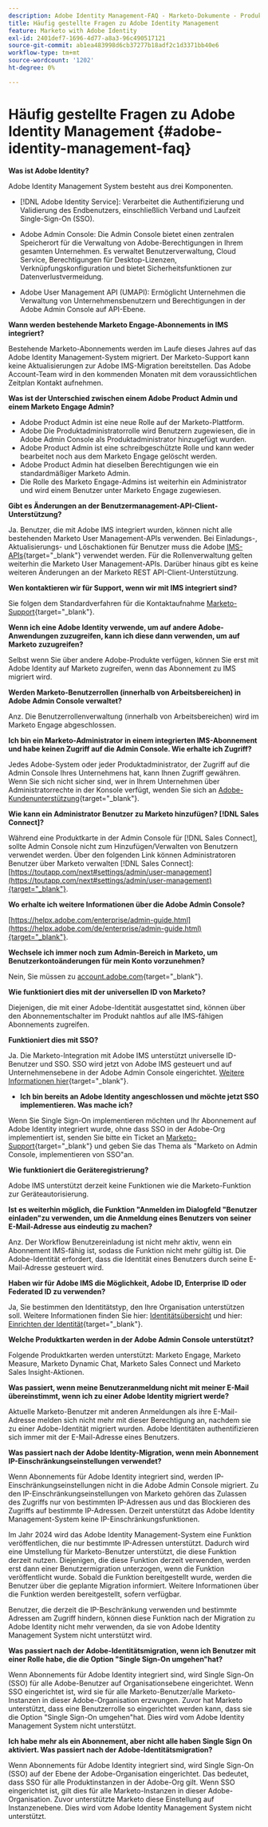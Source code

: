 ```yaml
---
description: Adobe Identity Management-FAQ - Marketo-Dokumente - Produktdokumentation
title: Häufig gestellte Fragen zu Adobe Identity Management
feature: Marketo with Adobe Identity
exl-id: 2401def7-1696-4d77-a8a3-96c490517121
source-git-commit: ab1ea483998d6cb37277b18adf2c1d3371bb40e6
workflow-type: tm+mt
source-wordcount: '1202'
ht-degree: 0%

---
```


# Häufig gestellte Fragen zu Adobe Identity Management {#adobe-identity-management-faq}

**Was ist Adobe Identity?**

Adobe Identity Management System besteht aus drei Komponenten.

* [!DNL Adobe Identity Service]: Verarbeitet die Authentifizierung und Validierung des Endbenutzers, einschließlich Verband und Laufzeit Single-Sign-On (SSO).

* Adobe Admin Console: Die Admin Console bietet einen zentralen Speicherort für die Verwaltung von Adobe-Berechtigungen in Ihrem gesamten Unternehmen. Es verwaltet Benutzerverwaltung, Cloud Service, Berechtigungen für Desktop-Lizenzen, Verknüpfungskonfiguration und bietet Sicherheitsfunktionen zur Datenverlustvermeidung.

* Adobe User Management API (UMAPI): Ermöglicht Unternehmen die Verwaltung von Unternehmensbenutzern und Berechtigungen in der Adobe Admin Console auf API-Ebene.

**Wann werden bestehende Marketo Engage-Abonnements in IMS integriert?**

Bestehende Marketo-Abonnements werden im Laufe dieses Jahres auf das Adobe Identity Management-System migriert. Der Marketo-Support kann keine Aktualisierungen zur Adobe IMS-Migration bereitstellen. Das Adobe Account-Team wird in den kommenden Monaten mit dem voraussichtlichen Zeitplan Kontakt aufnehmen.

**Was ist der Unterschied zwischen einem Adobe Product Admin und einem Marketo Engage Admin?**

* Adobe Product Admin ist eine neue Rolle auf der Marketo-Plattform.
* Adobe Die Produktadministratorrolle wird Benutzern zugewiesen, die in Adobe Admin Console als Produktadministrator hinzugefügt wurden.
* Adobe Product Admin ist eine schreibgeschützte Rolle und kann weder bearbeitet noch aus dem Marketo Engage gelöscht werden.
* Adobe Product Admin hat dieselben Berechtigungen wie ein standardmäßiger Marketo Admin.
* Die Rolle des Marketo Engage-Admins ist weiterhin ein Administrator und wird einem Benutzer unter Marketo Engage zugewiesen.

**Gibt es Änderungen an der Benutzermanagement-API-Client-Unterstützung?**

Ja. Benutzer, die mit Adobe IMS integriert wurden, können nicht alle bestehenden Marketo User Management-APIs verwenden. Bei Einladungs-, Aktualisierungs- und Löschaktionen für Benutzer muss die Adobe [IMS-APIs](https://www.adobe.io/apis/experienceplatform/umapi-new.html){target="_blank"} verwendet werden. Für die Rollenverwaltung gelten weiterhin die Marketo User Management-APIs. Darüber hinaus gibt es keine weiteren Änderungen an der Marketo REST API-Client-Unterstützung.

**Wen kontaktieren wir für Support, wenn wir mit IMS integriert sind?**

Sie folgen dem Standardverfahren für die Kontaktaufnahme [Marketo-Support](https://nation.marketo.com/t5/support/ct-p/Support){target="_blank"}.

**Wenn ich eine Adobe Identity verwende, um auf andere Adobe-Anwendungen zuzugreifen, kann ich diese dann verwenden, um auf Marketo zuzugreifen?**

Selbst wenn Sie über andere Adobe-Produkte verfügen, können Sie erst mit Adobe Identity auf Marketo zugreifen, wenn das Abonnement zu IMS migriert wird.

**Werden Marketo-Benutzerrollen (innerhalb von Arbeitsbereichen) in Adobe Admin Console verwaltet?**

Anz. Die Benutzerrollenverwaltung (innerhalb von Arbeitsbereichen) wird im Marketo Engage abgeschlossen.

**Ich bin ein Marketo-Administrator in einem integrierten IMS-Abonnement und habe keinen Zugriff auf die Admin Console. Wie erhalte ich Zugriff?**

Jedes Adobe-System oder jeder Produktadministrator, der Zugriff auf die Admin Console Ihres Unternehmens hat, kann Ihnen Zugriff gewähren. Wenn Sie sich nicht sicher sind, wer in Ihrem Unternehmen über Administratorrechte in der Konsole verfügt, wenden Sie sich an [Adobe-Kundenunterstützung](https://helpx.adobe.com/contact.html){target="_blank"}.

**Wie kann ein Administrator Benutzer zu Marketo hinzufügen? [!DNL Sales Connect]?**

Während eine Produktkarte in der Admin Console für [!DNL Sales Connect], sollte Admin Console nicht zum Hinzufügen/Verwalten von Benutzern verwendet werden. Über den folgenden Link können Administratoren Benutzer über Marketo verwalten [!DNL Sales Connect]: [https://toutapp.com/next#settings/admin/user-management](https://toutapp.com/next#settings/admin/user-management){target="_blank"}.

**Wo erhalte ich weitere Informationen über die Adobe Admin Console?**

[https://helpx.adobe.com/enterprise/admin-guide.html](https://helpx.adobe.com/de/enterprise/admin-guide.html){target="_blank"}.

**Wechsele ich immer noch zum Admin-Bereich in Marketo, um Benutzerkontoänderungen für mein Konto vorzunehmen?**

Nein, Sie müssen zu [account.adobe.com](https://account.adobe.com){target="_blank"}.

**Wie funktioniert dies mit der universellen ID von Marketo?**

Diejenigen, die mit einer Adobe-Identität ausgestattet sind, können über den Abonnementschalter im Produkt nahtlos auf alle IMS-fähigen Abonnements zugreifen.

**Funktioniert dies mit SSO?**

Ja. Die Marketo-Integration mit Adobe IMS unterstützt universelle ID-Benutzer und SSO. SSO wird jetzt von Adobe IMS gesteuert und auf Unternehmensebene in der Adobe Admin Console eingerichtet. [Weitere Informationen hier](https://helpx.adobe.com/de/enterprise/using/set-up-identity.html){target="_blank"}.

* **Ich bin bereits an Adobe Identity angeschlossen und möchte jetzt SSO implementieren. Was mache ich?**

Wenn Sie Single Sign-On implementieren möchten und Ihr Abonnement auf Adobe Identity integriert wurde, ohne dass SSO in der Adobe-Org implementiert ist, senden Sie bitte ein Ticket an [Marketo-Support](https://nation.marketo.com/){target="_blank"} und geben Sie das Thema als &quot;Marketo on Admin Console, implementieren von SSO&quot;an.

**Wie funktioniert die Geräteregistrierung?**

Adobe IMS unterstützt derzeit keine Funktionen wie die Marketo-Funktion zur Geräteautorisierung.

**Ist es weiterhin möglich, die Funktion &quot;Anmelden im Dialogfeld &quot;Benutzer einladen&quot;zu verwenden, um die Anmeldung eines Benutzers von seiner E-Mail-Adresse aus eindeutig zu machen?**

Anz. Der Workflow Benutzereinladung ist nicht mehr aktiv, wenn ein Abonnement IMS-fähig ist, sodass die Funktion nicht mehr gültig ist. Die Adobe-Identität erfordert, dass die Identität eines Benutzers durch seine E-Mail-Adresse gesteuert wird.

**Haben wir für Adobe IMS die Möglichkeit, Adobe ID, Enterprise ID oder Federated ID zu verwenden?**

Ja, Sie bestimmen den Identitätstyp, den Ihre Organisation unterstützen soll. Weitere Informationen finden Sie hier: [Identitätsübersicht](https://helpx.adobe.com/enterprise/using/identity.html) und hier: [Einrichten der Identität](https://helpx.adobe.com/de/enterprise/using/set-up-identity.html){target="_blank"}.

**Welche Produktkarten werden in der Adobe Admin Console unterstützt?**

Folgende Produktkarten werden unterstützt: Marketo Engage, Marketo Measure, Marketo Dynamic Chat, Marketo Sales Connect und Marketo Sales Insight-Aktionen.

**Was passiert, wenn meine Benutzeranmeldung nicht mit meiner E-Mail übereinstimmt, wenn ich zu einer Adobe Identity migriert werde?**

Aktuelle Marketo-Benutzer mit anderen Anmeldungen als ihre E-Mail-Adresse melden sich nicht mehr mit dieser Berechtigung an, nachdem sie zu einer Adobe-Identität migriert wurden. Adobe Identitäten authentifizieren sich immer mit der E-Mail-Adresse eines Benutzers.

**Was passiert nach der Adobe Identity-Migration, wenn mein Abonnement IP-Einschränkungseinstellungen verwendet?**

Wenn Abonnements für Adobe Identity integriert sind, werden IP-Einschränkungseinstellungen nicht in die Adobe Admin Console migriert. Zu den IP-Einschränkungseinstellungen von Marketo gehören das Zulassen des Zugriffs nur von bestimmten IP-Adressen aus und das Blockieren des Zugriffs auf bestimmte IP-Adressen. Derzeit unterstützt das Adobe Identity Management-System keine IP-Einschränkungsfunktionen.

Im Jahr 2024 wird das Adobe Identity Management-System eine Funktion veröffentlichen, die nur bestimmte IP-Adressen unterstützt. Dadurch wird eine Umstellung für Marketo-Benutzer unterstützt, die diese Funktion derzeit nutzen. Diejenigen, die diese Funktion derzeit verwenden, werden erst dann einer Benutzermigration unterzogen, wenn die Funktion veröffentlicht wurde. Sobald die Funktion bereitgestellt wurde, werden die Benutzer über die geplante Migration informiert. Weitere Informationen über die Funktion werden bereitgestellt, sofern verfügbar.

Benutzer, die derzeit die IP-Beschränkung verwenden und bestimmte Adressen am Zugriff hindern, können diese Funktion nach der Migration zu Adobe Identity nicht mehr verwenden, da sie von Adobe Identity Management System nicht unterstützt wird.

**Was passiert nach der Adobe-Identitätsmigration, wenn ich Benutzer mit einer Rolle habe, die die Option &quot;Single Sign-On umgehen&quot;hat?**

Wenn Abonnements für Adobe Identity integriert sind, wird Single Sign-On (SSO) für alle Adobe-Benutzer auf Organisationsebene eingerichtet. Wenn SSO eingerichtet ist, wird sie für alle Marketo-Benutzer/alle Marketo-Instanzen in dieser Adobe-Organisation erzwungen. Zuvor hat Marketo unterstützt, dass eine Benutzerrolle so eingerichtet werden kann, dass sie die Option &quot;Single Sign-On umgehen&quot;hat. Dies wird vom Adobe Identity Management System nicht unterstützt.

**Ich habe mehr als ein Abonnement, aber nicht alle haben Single Sign On aktiviert. Was passiert nach der Adobe-Identitätsmigration?**

Wenn Abonnements für Adobe Identity integriert sind, wird Single Sign-On (SSO) auf der Ebene der Adobe-Organisation eingerichtet. Das bedeutet, dass SSO für alle Produktinstanzen in der Adobe-Org gilt. Wenn SSO eingerichtet ist, gilt dies für alle Marketo-Instanzen in dieser Adobe-Organisation. Zuvor unterstützte Marketo diese Einstellung auf Instanzenebene. Dies wird vom Adobe Identity Management System nicht unterstützt.
